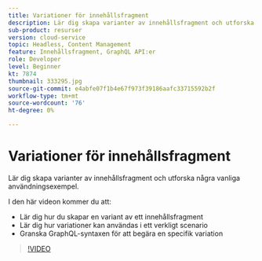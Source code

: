 ```yaml
---
title: Variationer för innehållsfragment
description: Lär dig skapa varianter av innehållsfragment och utforska några vanliga användningsexempel.
sub-product: resurser
version: cloud-service
topic: Headless, Content Management
feature: Innehållsfragment, GraphQL API:er
role: Developer
level: Beginner
kt: 7874
thumbnail: 333295.jpg
source-git-commit: e4abfe07f1b4e67f973f39186aafc33715592b2f
workflow-type: tm+mt
source-wordcount: '76'
ht-degree: 0%

---
```



# Variationer för innehållsfragment

Lär dig skapa varianter av innehållsfragment och utforska några vanliga användningsexempel.

I den här videon kommer du att:

+ Lär dig hur du skapar en variant av ett innehållsfragment
+ Lär dig hur variationer kan användas i ett verkligt scenario
+ Granska GraphQL-syntaxen för att begära en specifik variation

>[!VIDEO](https://video.tv.adobe.com/v/333295/?quality=12&learn=on)

